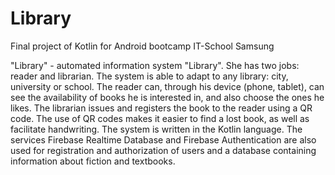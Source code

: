 # Library
Final project of Kotlin for Android bootcamp IT-School Samsung

"Library" - automated information system "Library". She has two jobs: reader and librarian. The system is able to adapt to any library: city, university or school. The reader can, through his device (phone, tablet), can see the availability of books he is interested in, and also choose the ones he likes. The librarian issues and registers the book to the reader using a QR code. The use of QR codes makes it easier to find a lost book, as well as facilitate handwriting. The system is written in the Kotlin language. The services Firebase Realtime Database and Firebase Authentication are also used for registration and authorization of users and a database containing information about fiction and textbooks.
